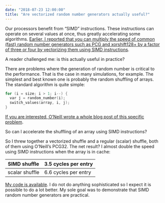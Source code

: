 ```yaml
---
date: "2018-07-23 12:00:00"
title: "Are vectorized random number generators actually useful?"
---
```




Our processors benefit from &ldquo;SIMD&rdquo; instructions. These instructions can operate on several values at once, thus greatly accelerating some algorithms. [Earlier, I reported that you can multiply the speed of common (fast) random number generators such as PCG and xorshift128+ by a factor of three or four by vectorizing them using SIMD instructions](/lemire/blog/2018/06/07/vectorizing-random-number-generators-for-greater-speed-pcg-and-xorshift128-avx-512-edition/).

A reader challenged me: is this actually useful in practice?

There are problems where the generation of random number is critical to the performance. That is the case in many simulations, for example. The simplest and best known one is probably the random shuffling of arrays. The standard algorithm is quite simple:
```C
for (i = size; i > 1; i--) {
  var j = random_number(i);
  switch_values(array, i, j);
}
```


[If you are interested, O&rsquo;Neill wrote a whole blog post of this specific problem](http://www.pcg-random.org/posts/bounded-rands.html).

So can I accelerate the shuffling of an array using SIMD instructions?

So I threw together a vectorized shuffle and a regular (scalar) shuffle, both of them using O&rsquo;Neill&rsquo;s PCG32. The net result? I almost double the speed using SIMD instructions when the array is in cache:

SIMD shuffle             |3.5 cycles per entry     |
-------------------------|-------------------------|
scalar shuffle           |6.6 cycles per entry     |


[My code is available](https://github.com/lemire/Code-used-on-Daniel-Lemire-s-blog/tree/master/2018/07/23). I do not do anything sophisticated so I expect it is possible to do a lot better. My sole goal was to demonstrate that SIMD random number generators are practical.

